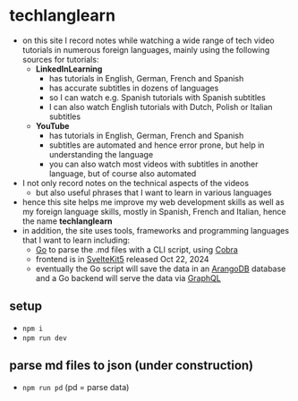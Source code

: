# techlanglearn

- on this site I record notes while watching a wide range of tech video tutorials in numerous foreign languages, mainly using the following sources for tutorials:
  - **LinkedInLearning** 
    - has tutorials in English, German, French and Spanish 
    - has accurate subtitles in dozens of languages 
    - so I can watch e.g. Spanish tutorials with Spanish subtitles 
    - I can also watch English tutorials with Dutch, Polish or Italian subtitles
  - **YouTube** 
    - has tutorials in English, German, French and Spanish
    - subtitles are automated and hence error prone, but help in understanding the language
    - you can also watch most videos with subtitles in another language, but of course also automated
- I not only record notes on the technical aspects of the videos
  - but also useful phrases that I want to learn in various languages
- hence this site helps me improve my web development skills as well as my foreign language skills, mostly in Spanish, French and Italian, hence the name **techlanglearn**
- in addition, the site uses tools, frameworks and programming languages that I want to learn including:
  - [Go](https://go.dev) to parse the .md files with a CLI script, using [Cobra](https://cobra.dev)
  - frontend is in [SvelteKit5](https://svelte.dev/blog/svelte-5-is-alive) released Oct 22, 2024
  - eventually the Go script will save the data in an [ArangoDB](https://arangodb.com) database and a Go backend will serve the data via [GraphQL](https://graphql.org)

## setup

- `npm i`
- `npm run dev`

## parse md files to json (under construction)

- `npm run pd` (pd = parse data)
